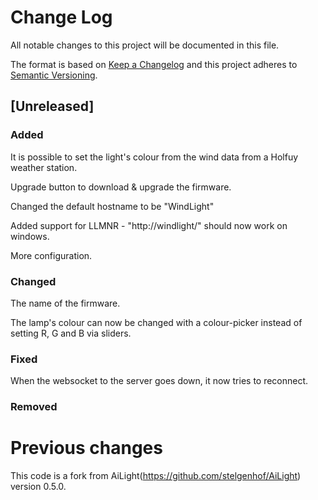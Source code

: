 # Change Log
All notable changes to this project will be documented in this file.

The format is based on [Keep a Changelog](http://keepachangelog.com/) and this project adheres to [Semantic Versioning](http://semver.org).

## [Unreleased]

### Added

It is possible to set the light's colour from the wind data from a Holfuy weather station.

Upgrade button to download & upgrade the firmware.

Changed the default hostname to be "WindLight"

Added support for LLMNR - "http://windlight/" should now work on windows.

More configuration.

### Changed

The name of the firmware.

The lamp's colour can now be changed with a colour-picker instead of setting R, G and B via sliders.

### Fixed

When the websocket to the server goes down, it now tries to reconnect.

### Removed

# Previous changes

This code is a fork from AiLight(https://github.com/stelgenhof/AiLight) version 0.5.0.
